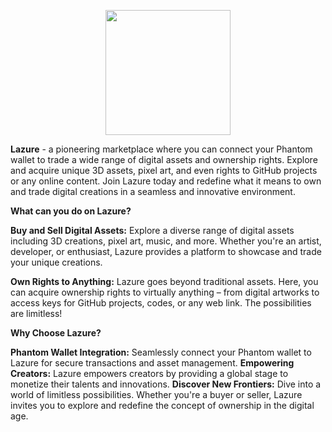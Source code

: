 
<p align="center">
  <img width="200" height="200" src="https://github.com/trashplusplus/lazure-marketplace/assets/108837885/6517fdad-da99-47e3-b62c-d7c21a1ca48d">
</p>

**Lazure** - a pioneering marketplace where you can connect your Phantom wallet to trade a wide range of digital assets and ownership rights. 
Explore and acquire unique 3D assets, pixel art, and even rights to GitHub projects or any online content. 
Join Lazure today and redefine what it means to own and trade digital creations in a seamless and innovative environment.

**What can you do on Lazure?**

**Buy and Sell Digital Assets:** Explore a diverse range of digital assets including 3D creations, pixel art, music, and more. 
Whether you're an artist, developer, or enthusiast, Lazure provides a platform to showcase and trade your unique creations.

**Own Rights to Anything:** Lazure goes beyond traditional assets. 
Here, you can acquire ownership rights to virtually anything – from digital artworks to access keys for GitHub projects, codes, or any web link. 
The possibilities are limitless!

**Why Choose Lazure?**

**Phantom Wallet Integration:** Seamlessly connect your Phantom wallet to 
Lazure for secure transactions and asset management.
**Empowering Creators:** Lazure empowers creators by providing a global 
stage to monetize their talents and innovations.
**Discover New Frontiers:** Dive into a world of limitless possibilities. Whether you're a buyer or seller, 
Lazure invites you to explore and redefine the concept of ownership in the digital age.
